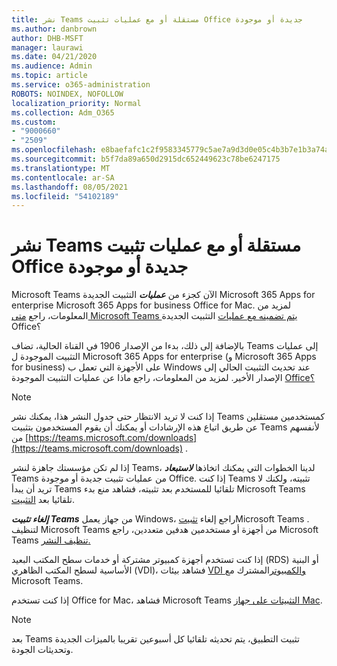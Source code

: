 ```yaml
---
title: نشر Teams مستقلة أو مع عمليات تثبيت Office جديدة أو موجودة
ms.author: danbrown
author: DHB-MSFT
manager: laurawi
ms.date: 04/21/2020
ms.audience: Admin
ms.topic: article
ms.service: o365-administration
ROBOTS: NOINDEX, NOFOLLOW
localization_priority: Normal
ms.collection: Adm_O365
ms.custom:
- "9000660"
- "2509"
ms.openlocfilehash: e8baefafc1c2f9583345779c5ae7a9d3d0e05c4b3b7e1b3a74a9a22f7ceed02a
ms.sourcegitcommit: b5f7da89a650d2915dc652449623c78be6247175
ms.translationtype: MT
ms.contentlocale: ar-SA
ms.lasthandoff: 08/05/2021
ms.locfileid: "54102189"
---
```

# <a name="deploying-teams-as-standalone-or-with-new-or-existing-office-installations"></a>نشر Teams مستقلة أو مع عمليات تثبيت Office جديدة أو موجودة

Microsoft Teams الآن كجزء من ***عمليات*** التثبيت الجديدة Microsoft 365 Apps for enterprise Microsoft 365 Apps for business Office for Mac. لمزيد من المعلومات، راجع [متى Microsoft Teams يتم تضمينه مع عمليات](https://docs.microsoft.com/deployoffice/teams-install#when-will-microsoft-teams-start-being-included-with-new-installations-of-microsoft-365-apps) التثبيت الجديدة Office؟

بالإضافة إلى ذلك، بدءا من الإصدار 1906 في القناة  الحالية، تضاف Teams إلى عمليات التثبيت الموجودة ل Microsoft 365 Apps for enterprise (و Microsoft 365 Apps for business) على الأجهزة التي تعمل ب Windows عند تحديث التثبيت الحالي إلى الإصدار الأخير. لمزيد من المعلومات، راجع ماذا عن عمليات التثبيت الموجودة [Office؟](https://docs.microsoft.com/deployoffice/teams-install#what-about-existing-installations-of-microsoft-365-apps)

> [!NOTE]
> إذا كنت لا تريد الانتظار حتى جدول النشر هذا، يمكنك نشر Teams كمستخدمين [](https://docs.microsoft.com/MicrosoftTeams/msi-deployment) مستقلين عن طريق اتباع هذه الإرشادات أو يمكنك أن يقوم المستخدمون بتثبيت Teams لأنفسهم من [https://teams.microsoft.com/downloads](https://teams.microsoft.com/downloads) .

إذا لم تكن مؤسستك جاهزة لنشر Teams، لدينا الخطوات التي يمكنك اتخاذها ***لاستبعاد*** Teams [](https://docs.microsoft.com/deployoffice/teams-install#use-group-policy-to-control-the-installation-of-microsoft-teams) من عمليات تثبيت جديدة أو موجودة Office. [](https://docs.microsoft.com/deployoffice/teams-install#how-to-exclude-microsoft-teams-from-new-installations-of-microsoft-365-apps) إذا كنت Teams تثبيته، ولكنك لا تريد أن يبدأ Teams تلقائيا للمستخدم بعد تثبيته، فشاهد منع بدء Microsoft Teams تلقائيا بعد [التثبيت](https://docs.microsoft.com/deployoffice/teams-install#use-group-policy-to-prevent-microsoft-teams-from-starting-automatically-after-installation).

***إلغاء تثبيت Teams*** من جهاز يعمل Windows، راجع إلغاء [تثبيت](https://support.office.com/article/3b159754-3c26-4952-abe7-57d27f5f4c81)Microsoft Teams . لتنظيف Microsoft Teams من أجهزة أو مستخدمين هدفين متعددين، راجع Microsoft Teams [تنظيف النشر.](https://docs.microsoft.com/microsoftteams/scripts/powershell-script-teams-deployment-clean-up)

إذا كنت تستخدم أجهزة كمبيوتر مشتركة أو خدمات سطح المكتب البعيد (RDS) أو البنية الأساسية لسطح المكتب الظاهري (VDI)، فشاهد بيئات [VDI والكمبيوتر](https://docs.microsoft.com/deployoffice/teams-install#shared-computer-and-vdi-environments-with-microsoft-teams)المشترك مع Microsoft Teams.

إذا كنت تستخدم Office for Mac، فشاهد Microsoft Teams [التثبيتات على جهاز Mac](https://docs.microsoft.com/deployoffice/teams-install#microsoft-teams-installations-on-a-mac).

> [!NOTE]
> بعد Teams تثبيت التطبيق، يتم [](https://docs.microsoft.com/deployoffice/teams-install#feature-and-quality-updates-for-microsoft-teams) تحديثه تلقائيا كل أسبوعين تقريبا بالميزات الجديدة وتحديثات الجودة. 